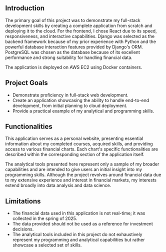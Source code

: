 ## Introduction

The primary goal of this project was to demonstrate my full-stack development skills by creating a complete application from scratch and deploying it to the cloud. For the frontend, I chose React due to its speed, responsiveness, and interactive capabilities. Django was selected as the backend framework because of my prior experience with Python and the powerful database interaction features provided by Django's ORM. PostgreSQL was chosen as the database because of its excellent performance and strong suitability for handling financial data.

The application is deployed on AWS EC2 using Docker containers.

## Project Goals

* Demonstrate proficiency in full-stack web development.
* Create an application showcasing the ability to handle end-to-end development, from initial planning to cloud deployment.
* Provide a practical example of my analytical and programming skills.

## Functionalities

This application serves as a personal website, presenting essential information about my completed courses, acquired skills, and providing access to various financial charts. Each chart's specific functionalities are described within the corresponding section of the application itself.

The analytical tools presented here represent only a sample of my broader capabilities and are intended to give users an initial insight into my programming skills. Although the project revolves around financial data due to my extensive experience and interest in financial markets, my interests extend broadly into data analysis and data science.

## Limitations

* The financial data used in this application is not real-time; it was collected in the spring of 2025.
* The data provided should not be used as a reference for investment decisions.
* The analytical tools included in this project do not exhaustively represent my programming and analytical capabilities but rather showcase a selected set of skills.
